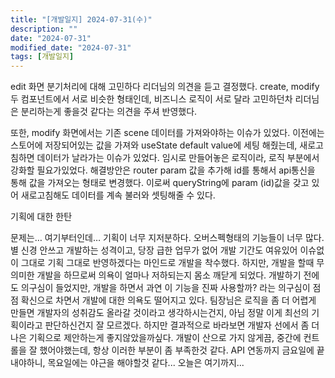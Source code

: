 ```yaml
---
title: "[개발일지] 2024-07-31(수)"
description: ""
date: "2024-07-31"
modified_date: "2024-07-31"
tags: [개발일지]
---
```


edit 화면 분기처리에 대해 고민하다 리더님의 의견을 듣고 결정했다. create, modify 두 컴포넌트에서 서로 비슷한 형태인데, 비즈니스 로직이 서로 달라 고민하던차 리더님은 분리하는게 좋을것 같다는 의견을 주셔 반영했다.

또한, modify 화면에서는 기존 scene 데이터를 가져와야하는 이슈가 있었다. 이전에는 스토어에 저장되어있는 값을 가져와 useState default value에 세팅 해줬는데, 새로고침하면 데이터가 날라가는 이슈가 있었다. 임시로 만들어놓은 로직이라, 로직 부분에서 강화할 필요가있었다. 해결방안은 router param 값을 추가해 id를 통해서 api통신을 통해 값을 가져오는 형태로 변경했다. 이로써 queryString에 param (id)값을 갖고 있어 새로고침해도 데이터를 계속 불러와 셋팅해줄 수 있다.

기획에 대한 한탄

문제는… 여기부터인데… 기획이 너무 지저분하다. 오버스펙형태의 기능들이 너무 많다. 별 신경 안쓰고 개발하는 성격이고, 당장 급한 업무가 없어 개발 기간도 여유있어 이슈없이 그대로 기획 그대로 반영하겠다는 마인드로 개발을 착수했다. 하지만, 개발을 할때 무의미한 개발을 하므로써 의욕이 얼마나 저하되는지 몸소 깨닫게 되었다. 개발하기 전에도 의구심이 들었지만, 개발을 하면서 과연 이 기능을 진짜 사용할까? 라는 의구심이 점점 확신으로 차면서 개발에 대한 의욕도 떨어지고 있다. 팀장님은 로직을 좀 더 어렵게 만들면 개발자의 성취감도 올라갈 것이라고 생각하시는건지, 아님 정말 이게 최선의 기획이라고 판단하신건지 잘 모르겠다. 하지만 결과적으로 바라보면 개발자 선에서 좀 더 나은 기획으로 제안하는게 좋지않았을까싶다. 개발이 산으로 가지 않게끔, 중간에 컨트롤을 잘 했어야했는데, 항상 이러한 부분이 좀 부족한것 같다. API 연동까지 금요일에 끝내야하니, 목요일에는 야근을 해야할것 같다... 오늘은 여기까지...
